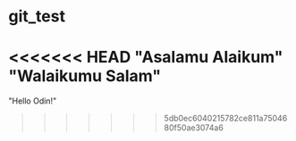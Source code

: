 # git_test
<<<<<<< HEAD
"Asalamu Alaikum"
"Walaikumu Salam"
=======
"Hello Odin!"
>>>>>>> 5db0ec6040215782ce811a7504680f50ae3074a6
